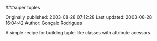 ###super tuples

Originally published: 2003-08-28 07:12:28
Last updated: 2003-08-28 16:04:42
Author: Gonçalo Rodrigues

A simple recipe for building tuple-like classes with attribute acessors.